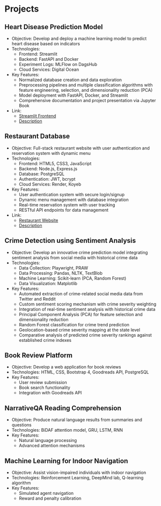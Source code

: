 # Projects

## Heart Disease Prediction Model
- Objective: Develop and deploy a machine learning model to predict heart disease based on indicators
- Technologies:
  - Frontend: Streamlit
  - Backend: FastAPI and Docker
  - Experiment Logs: MLFlow on DagsHub 
  - Cloud Services: Digital Ocean
- Key Features:
  - Normalized database creation and data exploration
  - Preprocessing pipelines and multiple classification algorithms with feature engineering, selection, and dimensionality reduction (PCA)
  - Model deployment with FastAPI, Docker, and Streamlit
  - Comprehensive documentation and project presentation via Jupyter Book
- Link: 
  - [Streamlit Frontend](https://apprender-ghfqkbcthxbxrfdgcomw23.streamlit.app/)
  - [Description](https://varunnn789.github.io/Heart-Disease-Prediction/)

## Restaurant Database
- Objective: Full-stack restaurant website with user authentication and reservation system with dynamic menu
- Technologies:
  - Frontend: HTML5, CSS3, JavaScript
  - Backend: Node.js, Express.js
  - Database: PostgreSQL
  - Authentication: JWT, bcrypt
  - Cloud Services: Render, Koyeb
- Key Features:
  - User authentication system with secure login/signup
  - Dynamic menu management with database integration
  - Real-time reservation system with user tracking
  - RESTful API endpoints for data management
- Link: 
  - [Restaurant Website](https://restaurant-frontend-gn13.onrender.com/#reservations)
  - [Description](https://varunnn789.github.io/restaurant-website/)

## Crime Detection using Sentiment Analysis
- Objective: Develop an innovative crime prediction model integrating sentiment analysis from social media with historical crime data
- Technologies:
  - Data Collection: Playwright, PRAW
  - Data Processing: Pandas, NLTK, TextBlob
  - Machine Learning: Scikit-learn (PCA, Random Forest)
  - Data Visualization: Matplotlib
- Key Features:
  - Automated extraction of crime-related social media data from Twitter and Reddit
  - Custom sentiment scoring mechanism with crime severity weighting
  - Integration of real-time sentiment analysis with historical crime data
  - Principal Component Analysis (PCA) for feature selection and dimensionality reduction
  - Random Forest classification for crime trend prediction
  - Geolocation-based crime severity mapping at the state level
  - Comparative analysis of predicted crime severity rankings against established crime indexes

## Book Review Platform
- Objective: Develop a web application for book reviews
- Technologies: HTML, CSS, Bootstrap 4, Goodreads API, PostgreSQL
- Key Features:
  - User review submission
  - Book search functionality
  - Integration with Goodreads API

## NarrativeQA Reading Comprehension
- Objective: Produce natural language results from summaries and questions
- Technologies: BiDAF attention model, GRU, LSTM, RNN
- Key Features:
  - Natural language processing
  - Advanced attention mechanisms

## Machine Learning for Indoor Navigation
- Objective: Assist vision-impaired individuals with indoor navigation
- Technologies: Reinforcement Learning, DeepMind lab, Q-learning algorithm
- Key Features:
  - Simulated agent navigation
  - Reward and penalty calibration
